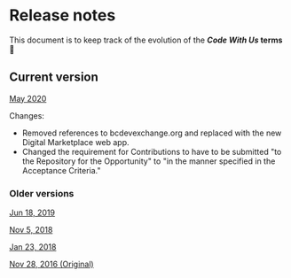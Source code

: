 # Release notes

This document is to keep track of the evolution of the **_Code With Us_ terms** :scroll:

## Current version
[May 2020](https://github.com/BCDevExchange/code-with-us/blob/master/terms/code-with-us-terms-2020-05.pdf)

Changes:
* Removed references to bcdevexchange.org and replaced with the new Digital Marketplace web app.
* Changed the requirement for Contributions to have to be submitted "to the Repository for the Opportunity" to "in the manner specified in the Acceptance Criteria."

### Older versions
[Jun 18, 2019](https://github.com/BCDevExchange/code-with-us/blob/master/terms/code-with-us-terms-2019-06-18.pdf)

[Nov 5, 2018](https://github.com/BCDevExchange/code-with-us/blob/master/terms/code-with-us-terms-2018-11-05.pdf)

[Jan 23, 2018](https://github.com/BCDevExchange/code-with-us/blob/master/terms/code-with-us-terms-2018-01-23.pdf)

[Nov 28, 2016 (Original)](https://github.com/BCDevExchange/code-with-us/blob/master/terms/code-with-us-terms-2016-11-28.pdf)
